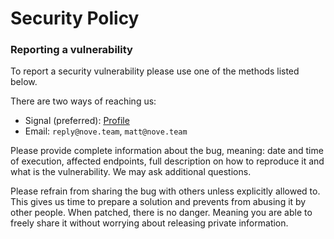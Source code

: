 # Security Policy

### Reporting a vulnerability

To report a security vulnerability please use one of the methods listed below.

There are two ways of reaching us:

-   Signal (preferred): [Profile](https://signal.me/#eu/93TrwtK_NMh0LPYkCgvxjr8KavSsmWSgMsaCNQmuKtlAh_f3iFpEu7_ZogV5SreC)
-   Email: `reply@nove.team`, `matt@nove.team`

Please provide complete information about the bug, meaning: date and time of execution, affected endpoints, full description on how to reproduce it and what is the vulnerability.
We may ask additional questions.

Please refrain from sharing the bug with others unless explicitly allowed to. This gives us time to prepare a solution and prevents from abusing it by other people.
When patched, there is no danger. Meaning you are able to freely share it without worrying about releasing private information.
